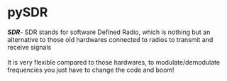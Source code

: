 <h1 align="centre"> pySDR</h1>
<p><b><i>SDR</i></b>- SDR stands for software Defined Radio, which is nothing but an alternative to those old hardwares connected to radios to transmit and receive signals<br><br> It is very flexible compared to those hardwares, to modulate/demodulate frequencies you just have to change the code and boom! 
